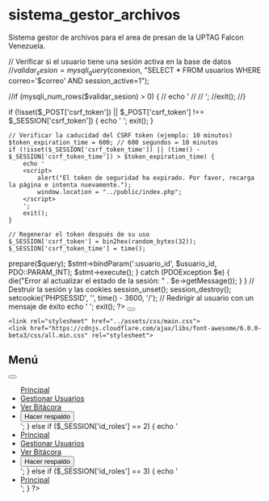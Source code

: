 # sistema_gestor_archivos
Sistema gestor de archivos para el area de presan de la UPTAG Falcon Venezuela.


// Verificar si el usuario tiene una sesión activa en la base de datos
//$validar_sesion = mysqli_query($conexion, "SELECT * FROM usuarios WHERE correo='$correo' AND session_active=1");

//if (mysqli_num_rows($validar_sesion) > 0) {
  // echo '
   // <script>
   //    alert("El usuario ya tiene una sesión iniciada.");
   //     window.location = "../index.php";
    //</script>
   // ';
    //exit();
//}


if (!isset($_POST['csrf_token']) || $_POST['csrf_token'] !== $_SESSION['csrf_token']) {
        echo '
        <script>
            alert("Error de seguridad. Por favor, recarga la página e intenta nuevamente.");
            window.location = "../public/index.php";
        </script>
        ';
        exit();
    }

    // Verificar la caducidad del CSRF token (ejemplo: 10 minutos)
    $token_expiration_time = 600; // 600 segundos = 10 minutos
    if (!isset($_SESSION['csrf_token_time']) || (time() - $_SESSION['csrf_token_time']) > $token_expiration_time) {
        echo '
        <script>
            alert("El token de seguridad ha expirado. Por favor, recarga la página e intenta nuevamente.");
            window.location = "../public/index.php";
        </script>
        ';
        exit();
    }

    // Regenerar el token después de su uso
    $_SESSION['csrf_token'] = bin2hex(random_bytes(32));
    $_SESSION['csrf_token_time'] = time();

<?php
// Archivo: logout.php

session_start();
include 'conexion_be.php'; // Incluye la conexión a la base de datos (debe ser PDO)
include 'registrar_accion.php'; // Incluye la función para registrar acciones

// Registrar la acción de cierre de sesión
if (isset($_SESSION['usuario_id'])) {
    $usuario_id = $_SESSION['usuario_id'];
    //$nombre_completo = $_SESSION['nombre_completo'] ?? 'Usuario desconocido'; // Usar un valor predeterminado si no existe

    // Llamar a la función para registrar la acción
    registrarAccion($conexion, $usuario_id, 'cierre de sesión', 'El usuario ha cerrado sesión en el sistema.');
}

// Verificar si el usuario está logueado y actualizar el estado de la sesión
if (isset($_SESSION['usuario_id'])) {
    $usuario_id = $_SESSION['usuario_id'];
    
    // Establecer la sesión como inactiva en la base de datos (usando PDO)
    try {
        $query = "UPDATE usuarios SET session_active = 0 WHERE id = :usuario_id";
        $stmt = $conexion->prepare($query);
        $stmt->bindParam(':usuario_id', $usuario_id, PDO::PARAM_INT);
        $stmt->execute();
    } catch (PDOException $e) {
        die("Error al actualizar el estado de la sesión: " . $e->getMessage());
    }
}

// Destruir la sesión y las cookies
session_unset();
session_destroy();
setcookie('PHPSESSID', '', time() - 3600, '/');

// Redirigir al usuario con un mensaje de éxito
echo '
<script>
alert("Sesión cerrada exitosamente.");
window.location = "../public/index.php";
</script>
';
exit();
?>


<button class="download-btn" onclick="descargarCarpeta(\'' . htmlspecialchars($row['ruta_carpeta']) . '\')">
                    <i class="fas fa-download"></i>
                </button>



                
    <link rel="stylesheet" href="../assets/css/main.css">
    <link href="https://cdnjs.cloudflare.com/ajax/libs/font-awesome/6.0.0-beta3/css/all.min.css" rel="stylesheet">

<!-- Barra lateral izquierda (menú) -->
<div class="sidebar" id="sidebar">
    <div class="sidebar-header">
        <h2>Menú</h2>
        <button class="close-btn" id="close-btn" aria-label="Cerrar menú"><i class="fas fa-times"></i></button>
    </div>
    <ul class="sidebar-links">
        <?php
        // echo(implode(" ", $_SESSION));
        print_r($_SESSION['id_roles']);
        if ($_SESSION['id_roles'] == 1) {
            echo '
                <li><a href="menu.php"><i class="fas fa-home"></i>Principal</a></li>
                <li><a href="usuarios.php"><i class="fas fa-users"></i>Gestionar Usuarios</a></li>
                <li><a href="verBitacora.php"><i class="fas fa-file"></i>Ver Bitácora</a></li>
                <li><a><i class="fas fa-cog"></i><button onclick="confirmBackup()" class="logout_btn">Hacer respaldo</button> </a></li>
            ';
        } else if ($_SESSION['id_roles'] == 2) {
            echo '
                <li><a href="menu.php"><i class="fas fa-home"></i>Principal</a></li>
                <li><a href="usuarios.php"><i class="fas fa-users"></i>Gestionar Usuarios</a></li>
                <li><a href="verBitacora.php"><i class="fas fa-file"></i>Ver Bitácora</a></li>
                <li><a><i class="fas fa-cog"></i><button onclick="confirmBackup()" class="backup_btn">Hacer respaldo</button> </a></li>
            ';
        } else if ($_SESSION['id_roles'] == 3) {
            echo '
                <li><a href="menu.php"><i class="fas fa-home"></i>Principal</a></li>
            ';
        }
        ?>
    </ul>
</div>
